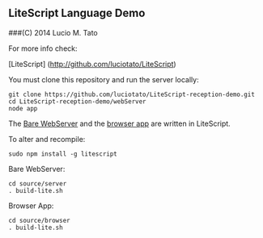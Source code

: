 LiteScript Language Demo
-------------------------

###(C) 2014 Lucio M. Tato

For more info check:

[LiteScript] (http://github.com/luciotato/LiteScript)

You must clone this repository and run the server locally:

    git clone https://github.com/luciotato/LiteScript-reception-demo.git
    cd LiteScript-reception-demo/webServer
    node app

The [Bare WebServer](webServer/BareWebServer.lite.md) 
and the [browser app](www/js/index.lite.md) are written in LiteScript.

To alter and recompile: 

    sudo npm install -g litescript
 
 Bare WebServer:

    cd source/server
    . build-lite.sh


 Browser App:

    cd source/browser
    . build-lite.sh



